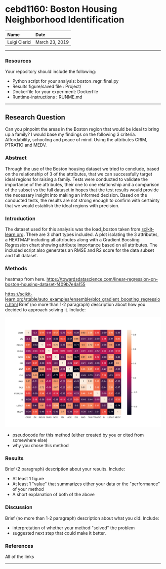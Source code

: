 # cebd1160: Boston Housing Neighborhood Identification


| Name | Date |
|:-------|:---------------|
|Luigi Clerici | March 23, 2019|

-----

### Resources
Your repository should include the following:

- Python script for your analysis: boston_regr_final.py
- Results figure/saved file : Project/
- Dockerfile for your experiment: Dockerfile
- Runtime-instructions : RUNME.md

-----

## Research Question

Can you pinpoint the areas in the Boston region that would be ideal to bring up a family?  I would base my findings on the following 3 criteria.  Affordability, schooling and peace of mind. Using the attributes CRIM, PTRATIO and MEDV.

### Abstract

Through the use of the Boston housing dataset we tried to conclude, based on the relationship of 3 of the attributes, that we can successfully target ideal regions for raising a family.  Tests were conducted to validate the importance of the attributes, their one to one relationship and a comparison of the subset vs the full dataset in hopes that the test results would provide the necessary insight into making an informed decision.  Based on the conducted tests, the results are not strong enough to confirm with certainty that we would establish the ideal regions with precision.   

### Introduction

The dataset used for this analysis was the load_boston taken from [scikit-learn.org](https://scikit-learn.org/stable/datasets/index.html#boston-dataset).  There are 3 chart types included.  A plot isolating the 3 attributes, a HEATMAP including all attributes along with a Gradient Boosting Regression chart showing attribute importance based on all attributes.  The included script also generates an RMSE and R2 score for the data subset and full dataset.


### Methods

heatmap from here.
https://towardsdatascience.com/linear-regression-on-boston-housing-dataset-f409b7e4a155

https://scikit-learn.org/stable/auto_examples/ensemble/plot_gradient_boosting_regression.html
Brief (no more than 1-2 paragraph) description about how you decided to approach solving it. Include:


<img src="Heatmap_2019314213316.png" width="800">

- pseudocode for this method (either created by you or cited from somewhere else)
- why you chose this method

### Results

Brief (2 paragraph) description about your results. Include:

- At least 1 figure
- At least 1 "value" that summarizes either your data or the "performance" of your method
- A short explanation of both of the above

### Discussion
Brief (no more than 1-2 paragraph) description about what you did. Include:

- interpretation of whether your method "solved" the problem
- suggested next step that could make it better.

### References
All of the links

-------
